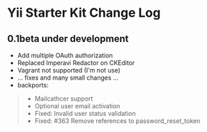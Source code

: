 Yii Starter Kit Change Log
==========================

0.1beta under development
-----------------------
- Add multiple OAuth authorization
- Replaced Imperavi Redactor on CKEditor
- Vagrant not supported (I'm not use)
- ... fixes and many small changes ...
- backports:
> - Mailcathcer support
> - Optional user email activation
> - Fixed: Invalid user status validation
> - Fixed: #363 Remove references to password_reset_token